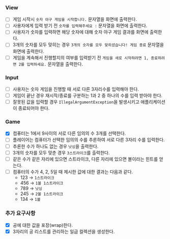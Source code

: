 ### View

- [ ]  게임 시작시 `숫자 야구 게임을 시작합니다.` 문자열을 화면에 출력한다.
- [ ]  사용자에게 입력 받기 전 `숫자를 입력해주세요 :`  문자열을 화면에 출력한다.
- [ ]  사용자가 숫자를 입력하면 해당 숫자에 대해 숫자 야구 게임 결과를 화면에 출력한다.
- [ ]  3개의 숫자를 모두 맞히는 경우 `3개의 숫자를 모두 맞히셨습니다! 게임 종료` 문자열을 화면에 출력한다.
- [ ]  게임을 계속해서 진행할지의 여부를 입력받기 전 `게임을 새로 시작하려면 1, 종료하려면 2를 입력하세요.` 문자열을 출력한다.

### Input

- [ ]  사용자는 숫자 게임을 진행할 때 서로 다른 3자리수를 입력해야 한다.
- [ ]  게임이 끝난 경우 재시작/종료를 구분하는 1과 2 중 하나의 수를 입력 받아야 한다.
- [ ]  잘못된 값을 입력할 경우 `IllegalArgumentException`을 발생시키고 애플리케이션이 종료되어야 한다.

### Game

- [x]  컴퓨터는 1에서 9사이의 서로 다른 임의의 수 3개를 선택한다.
- [ ]  플레이어는 컴퓨터가 선택한 임의의 수를 추론하여 서로 다른 3자리 수를 입력한다.
- [ ]  추론한 수가 하나도 없는 경우 `낫싱`을 출력한다.
- [ ]  3개의 숫자를 모두 맞춘 경우 `3스트라이크`를 출력한다.
- [ ]  같은 수가 같은 자리에 있으면 스트라이크, 다른 자리에 있으면 볼이라는 힌트를 얻는다.
- [ ]  컴퓨터의 수가 4, 2, 5일 때 제시한 값에 대한 결과는 다음과 같다.
    - 123 → `1스트라이크`
    - 456 → `1볼 1스트라이크`
    - 789 → `낫싱`
    - 245 → `2볼 1스트라이크`
    - 134 → `1볼`

### 추가 요구사항

- [x]  공에 대한 값을 포장(wrap)한다.
- [x]  3자리의 공 리스트를 관리하는 일급 컬렉션을 생성한다.
